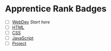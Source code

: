 # Apprentice Rank Badges

  - [ ] [WebDev](webdev.md) *Start here*
  - [ ] [HTML](html.md)
  - [ ] [CSS](css.md)
  - [ ] [JavaScript](javascript.md)
  - [ ] [Project](project.md)